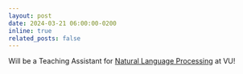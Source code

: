 ```yaml
---
layout: post
date: 2024-03-21 06:00:00-0200
inline: true
related_posts: false
---
```


Will be a Teaching Assistant for [Natural Language Processing](https://studiegids.vu.nl/EN/courses/2023-2024/XM_0121#/) at VU!
